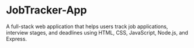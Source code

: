# JobTracker-App
A full-stack web application that helps users track job applications, interview stages, and deadlines using HTML, CSS, JavaScript, Node.js, and Express.
